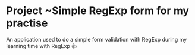 # Project ~Simple RegExp form for my practise

An application used to do a simple form validation with RegExp during my learning time with RegExp 👍



